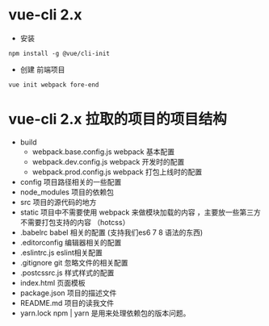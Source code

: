 # vue-cli 2.x

- 安装
```
npm install -g @vue/cli-init
```
- 创建 前端项目
```
vue init webpack fore-end
```

# vue-cli 2.x 拉取的项目的项目结构
- build
  - webpack.base.config.js    webpack 基本配置
  - webpack.dev.config.js     webpack 开发时的配置
  - webpack.prod.config.js    webpack 打包上线时的配置
- config  项目路径相关的一些配置
- node_modules 项目的依赖包
- src   项目的源代码的地方
- static  项目中不需要使用 webpack 来做模块加载的内容 ，主要放一些第三方不需要打包支持的内容 （hotcss）
- .babelrc babel 相关的配置 (支持我们es6 7 8 语法的东西)
- .editorconfig 编辑器相关的配置
- .eslintrc.js eslint相关配置
- .gitignore git 忽略文件的相关配置
- .postcssrc.js  样式样式的配置
- index.html     页面模板
- package.json   项目的描述文件
- README.md       项目的读我文件
- yarn.lock       npm | yarn 是用来处理依赖包的版本问题。
